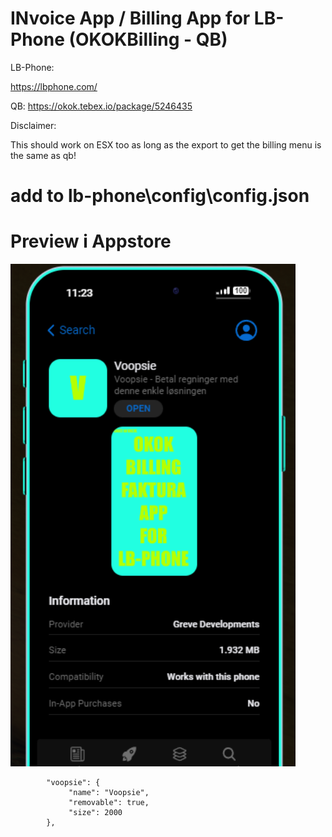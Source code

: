# INvoice App / Billing App for LB-Phone (OKOKBilling - QB)

LB-Phone: 

https://lbphone.com/

QB: https://okok.tebex.io/package/5246435

Disclaimer:

This should work on ESX too as long as the export to get the billing menu is the same as qb!

# add to lb-phone\config\config.json

# Preview i Appstore
![alt text](image.png)

```
        "voopsie": {
             "name": "Voopsie",
             "removable": true,
             "size": 2000
        },
```
